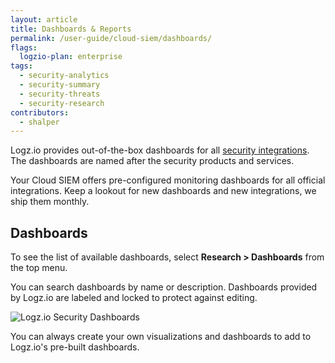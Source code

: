 ```yaml
---
layout: article
title: Dashboards & Reports
permalink: /user-guide/cloud-siem/dashboards/
flags:
  logzio-plan: enterprise
tags:
  - security-analytics
  - security-summary
  - security-threats
  - security-research
contributors:
  - shalper
---
```


Logz.io provides out-of-the-box dashboards for all [security integrations](/user-guide/cloud-siem/integrations). The dashboards are named after the security products and services.

Your Cloud SIEM offers pre-configured monitoring dashboards for all official integrations. Keep a lookout for new dashboards and new integrations, we ship them monthly.
## Dashboards

To see the list of available dashboards, select **Research > Dashboards** from the top menu.



You can search dashboards by name or description. Dashboards provided by Logz.io are labeled and locked to protect against editing.

![Logz.io Security Dashboards](https://dytvr9ot2sszz.cloudfront.net/logz-docs/siem/security-dashboards.png)

You can always create your own visualizations and dashboards to add to Logz.io's pre-built dashboards.